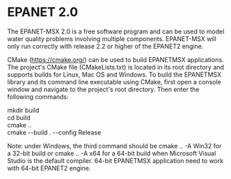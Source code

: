 # EPANET 2.0

The EPANET-MSX 2.0 is a free software program and can be used to model water quality problems involving multiple components. 
EPANET-MSX will only run correctly with release 2.2 or higher of the EPANET2 engine. 

CMake (https://cmake.org/) can be used to build EPANETMSX applications. The project's CMake file (CMakeLists.txt) is located in its 
root directory and supports builds for Linux, Mac OS and Windows. To build the EPANETMSX library and its command line executable 
using CMake, first open a console window and navigate to the project's root directory. Then enter the following commands:

mkdir build\
cd build\
cmake ..\
cmake --build . --config Release

Note: under Windows, the third command should be cmake .. -A Win32 for a 32-bit build or cmake .. -A x64 for a 64-bit build 
when Microsoft Visual Studio is the default compiler. 64-bit EPANETMSX application need to work with 64-bit EPANET2 engine. 

